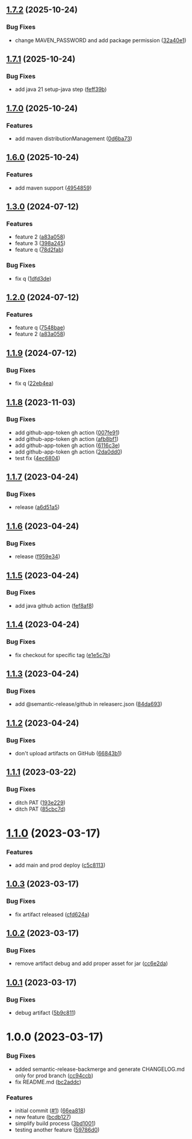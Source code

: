 ## [1.7.2](https://github.com/sfat/semantic-release-spring-boot-playground/compare/1.7.1...1.7.2) (2025-10-24)

### Bug Fixes

* change MAVEN_PASSWORD and add package permission ([32a40e1](https://github.com/sfat/semantic-release-spring-boot-playground/commit/32a40e1a113fcd99e8144274dd8d07b847fa9e3b))

## [1.7.1](https://github.com/sfat/semantic-release-spring-boot-playground/compare/1.7.0...1.7.1) (2025-10-24)

### Bug Fixes

* add java 21 setup-java step ([feff39b](https://github.com/sfat/semantic-release-spring-boot-playground/commit/feff39b75e4af4c7faa3e8fdcc2f19dca856c0b7))

## [1.7.0](https://github.com/sfat/semantic-release-spring-boot-playground/compare/1.6.0...1.7.0) (2025-10-24)

### Features

* add maven distributionManagement ([0d6ba73](https://github.com/sfat/semantic-release-spring-boot-playground/commit/0d6ba73bb6b6a5efd8169d83a10a0b2d7814d699))

## [1.6.0](https://github.com/sfat/semantic-release-spring-boot-playground/compare/1.5.0...1.6.0) (2025-10-24)

### Features

* add maven support ([4954859](https://github.com/sfat/semantic-release-spring-boot-playground/commit/4954859f04e50ca7bc05f651ee381526111eee83))

## [1.3.0](https://github.com/sfat/semantic-release-spring-boot-playground/compare/1.2.0...1.3.0) (2024-07-12)


### Features

* feature 2 ([a83a058](https://github.com/sfat/semantic-release-spring-boot-playground/commit/a83a058726206177e67fab67a0d16cee72a30f35))
* feature 3 ([398a245](https://github.com/sfat/semantic-release-spring-boot-playground/commit/398a2456dc436dccd212f92667e9de427ac96f4c))
* feature q ([78d2fab](https://github.com/sfat/semantic-release-spring-boot-playground/commit/78d2fab5dfba5a4c45969a806545b99b0cf778de))

### Bug Fixes

* fix q ([1dfd3de](https://github.com/sfat/semantic-release-spring-boot-playground/commit/1dfd3dec379e1ba0279f03e54062060bfcdf66c1))

## [1.2.0](https://github.com/sfat/semantic-release-spring-boot-playground/compare/1.1.9...1.2.0) (2024-07-12)

### Features

* feature q ([7548bae](https://github.com/sfat/semantic-release-spring-boot-playground/commit/7548baed0364817db0cdbcb8e9e0c28dac9ab1d7))
* feature 2 ([a83a058](https://github.com/sfat/semantic-release-spring-boot-playground/commit/a83a058726206177e67fab67a0d16cee72a30f35))

## [1.1.9](https://github.com/sfat/semantic-release-spring-boot-playground/compare/1.1.8...1.1.9) (2024-07-12)

### Bug Fixes

* fix q ([22eb4ea](https://github.com/sfat/semantic-release-spring-boot-playground/commit/22eb4ea1fce174ee2ea512234820c86cd5b48f60))

## [1.1.8](https://github.com/sfat/semantic-release-spring-boot-playground/compare/1.1.7...1.1.8) (2023-11-03)


### Bug Fixes

* add github-app-token gh action ([007fe91](https://github.com/sfat/semantic-release-spring-boot-playground/commit/007fe910c5da3be7402f8a6fbf1bec575a54d420))
* add github-app-token gh action ([afb8bf1](https://github.com/sfat/semantic-release-spring-boot-playground/commit/afb8bf1b59d1b45280631cb9178a40910e9f878a))
* add github-app-token gh action ([6116c3e](https://github.com/sfat/semantic-release-spring-boot-playground/commit/6116c3e9689b2a3cf3251f7fd04d1830e87419f4))
* add github-app-token gh action ([2da0dd0](https://github.com/sfat/semantic-release-spring-boot-playground/commit/2da0dd0cadc54b16a54fe0441b52c0ed6e8f05db))
* test fix ([4ec6804](https://github.com/sfat/semantic-release-spring-boot-playground/commit/4ec68044e62839e7d311e032285e88b14dc7cb94))

## [1.1.7](https://github.com/sfat/semantic-release-spring-boot-playground/compare/1.1.6...1.1.7) (2023-04-24)


### Bug Fixes

* release ([a6d51a5](https://github.com/sfat/semantic-release-spring-boot-playground/commit/a6d51a5c6cb5434bc2597beff2da6f34d55ddf1e))

## [1.1.6](https://github.com/sfat/semantic-release-spring-boot-playground/compare/1.1.5...1.1.6) (2023-04-24)


### Bug Fixes

* release ([f959e34](https://github.com/sfat/semantic-release-spring-boot-playground/commit/f959e3439b33a7fb010349eff16a3fe22ac97829))

## [1.1.5](https://github.com/sfat/semantic-release-spring-boot-playground/compare/1.1.4...1.1.5) (2023-04-24)


### Bug Fixes

* add java github action ([fef8af8](https://github.com/sfat/semantic-release-spring-boot-playground/commit/fef8af843f9ace191ea48c7e766b4852b45b8340))

## [1.1.4](https://github.com/sfat/semantic-release-spring-boot-playground/compare/1.1.3...1.1.4) (2023-04-24)


### Bug Fixes

* fix checkout for specific tag ([e1e5c7b](https://github.com/sfat/semantic-release-spring-boot-playground/commit/e1e5c7b85b30239eced4add5ac32023757fae9ed))

## [1.1.3](https://github.com/sfat/semantic-release-spring-boot-playground/compare/1.1.2...1.1.3) (2023-04-24)


### Bug Fixes

* add @semantic-release/github in releaserc.json ([84da693](https://github.com/sfat/semantic-release-spring-boot-playground/commit/84da693aa002d951522772bc574e426ebcd1d797))

## [1.1.2](https://github.com/sfat/semantic-release-spring-boot-playground/compare/1.1.1...1.1.2) (2023-04-24)


### Bug Fixes

* don't upload artifacts on GitHub ([66843b1](https://github.com/sfat/semantic-release-spring-boot-playground/commit/66843b1ab55a51e4017fb78f76443e0cf64b38f6))

## [1.1.1](https://github.com/sfat/semantic-release-spring-boot-playground/compare/1.1.0...1.1.1) (2023-03-22)


### Bug Fixes

* ditch PAT ([193e229](https://github.com/sfat/semantic-release-spring-boot-playground/commit/193e229925d409db5fac4edeeab0bbc33cba01dd))
* ditch PAT ([85cbc7d](https://github.com/sfat/semantic-release-spring-boot-playground/commit/85cbc7d70cf0136f9ca10fe78172d9161b397488))

# [1.1.0](https://github.com/sfat/semantic-release-spring-boot-playground/compare/1.0.3...1.1.0) (2023-03-17)


### Features

* add main and prod deploy ([c5c8113](https://github.com/sfat/semantic-release-spring-boot-playground/commit/c5c811348ec75b829df8d15bd8d8850ef56bc7ac))

## [1.0.3](https://github.com/sfat/semantic-release-spring-boot-playground/compare/1.0.2...1.0.3) (2023-03-17)


### Bug Fixes

* fix artifact released ([cfd624a](https://github.com/sfat/semantic-release-spring-boot-playground/commit/cfd624a2fc70351788773bd29bb79eec02757e04))

## [1.0.2](https://github.com/sfat/semantic-release-spring-boot-playground/compare/1.0.1...1.0.2) (2023-03-17)


### Bug Fixes

* remove artifact debug and add proper asset for jar ([cc6e2da](https://github.com/sfat/semantic-release-spring-boot-playground/commit/cc6e2da78c90dc8c2c58d34872f76d5c424d8567))

## [1.0.1](https://github.com/sfat/semantic-release-spring-boot-playground/compare/1.0.0...1.0.1) (2023-03-17)


### Bug Fixes

* debug artifact ([5b9c811](https://github.com/sfat/semantic-release-spring-boot-playground/commit/5b9c81120c4a9e9cec258d6841cb306b45d8ddfa))

# 1.0.0 (2023-03-17)


### Bug Fixes

* added semantic-release-backmerge and generate CHANGELOG.md only for prod branch ([cc94ccb](https://github.com/sfat/semantic-release-spring-boot-playground/commit/cc94ccbe09a2ab894ddcbbf9a8d599af6022654a))
* fix README.md ([bc2addc](https://github.com/sfat/semantic-release-spring-boot-playground/commit/bc2addce793045ebe2bf47bb2ab2e1e768492959))


### Features

* initial commit ([#1](https://github.com/sfat/semantic-release-spring-boot-playground/issues/1)) ([66ea818](https://github.com/sfat/semantic-release-spring-boot-playground/commit/66ea818f75804b14b6708cb20b10783bb18d82a4))
* new feature ([bcdb127](https://github.com/sfat/semantic-release-spring-boot-playground/commit/bcdb127121484f6e23c85588d19686500abf09cd))
* simplify build process ([3bd1001](https://github.com/sfat/semantic-release-spring-boot-playground/commit/3bd10016ed3880f7c4b0f381a06956f3fd4b6c7b))
* testing another feature ([59786d0](https://github.com/sfat/semantic-release-spring-boot-playground/commit/59786d019fe7e830e0c73a67baca61246b669c72))
